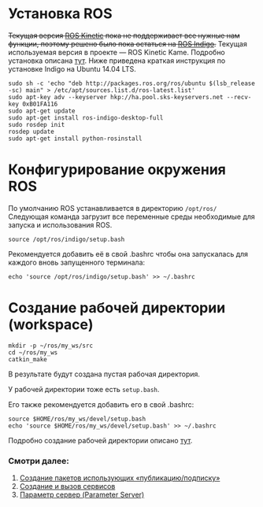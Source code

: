 # Установка ROS
~~Текущая версия [ROS Kinetic](http://wiki.ros.org/ROS/Installation) пока не поддерживает все нужные нам функции, поэтому решено было пока остаться на [ROS Indigo](http://wiki.ros.org/indigo).~~ Текущая используемая версия в проекте &mdash; ROS Kinetic Kame.
Подробно установка описана [тут](http://wiki.ros.org/indigo/Installation). Ниже приведена краткая инструкция по установке Indigo на Ubuntu 14.04 LTS.

```
sudo sh -c 'echo "deb http://packages.ros.org/ros/ubuntu $(lsb_release -sc) main" > /etc/apt/sources.list.d/ros-latest.list'
sudo apt-key adv --keyserver hkp://ha.pool.sks-keyservers.net --recv-key 0xB01FA116
sudo apt-get update
sudo apt-get install ros-indigo-desktop-full
sudo rosdep init
rosdep update
sudo apt-get install python-rosinstall
```

# Конфигурирование окружения ROS
По умолчанию ROS устанавливается в директорию `/opt/ros/`
Следующая команда загрузит все переменные среды необходимые для запуска и использования ROS.

```
source /opt/ros/indigo/setup.bash
```
Рекомендуется добавить её в свой .bashrc чтобы она запускалась для каждого вновь запущенного терминала:

```
echo 'source /opt/ros/indigo/setup.bash' >> ~/.bashrc
```
# Создание рабочей директории (workspace)

```
mkdir -p ~/ros/my_ws/src
cd ~/ros/my_ws
catkin_make
```
В результате будут создана пустая рабочая директория.

У рабочей директории тоже есть `setup.bash`.  

Его также рекомендуется добавить его в свой .bashrc:

```
source $HOME/ros/my_ws/devel/setup.bash
echo 'source $HOME/ros/my_ws/devel/setup.bash' >> ~/.bashrc
```

Подробно создание рабочей директории описано [тут](http://wiki.ros.org/ROS/Tutorials/InstallingandConfiguringROSEnvironment).

### Смотри далее:
1. [Создание пакетов использующих «публикацию/подписку»](ros-create-pub-sub)
1. [Создание и вызов сервисов](ros-create-service)
1. [Параметр сервер (Parameter Server)](ros-parameters)